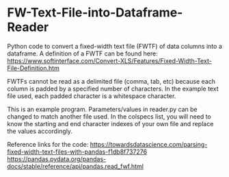 # FW-Text-File-into-Dataframe-Reader

Python code to convert a fixed-width text file (FWTF) of data columns into a dataframe. A definition of a FWTF can be found here: https://www.softinterface.com/Convert-XLS/Features/Fixed-Width-Text-File-Definition.htm 

FWTFs cannot be read as a delimited file (comma, tab, etc) because each column is padded by a specified number of characters. In the example text file used, each padded character is a whitespace character. 

This is an example program. Parameters/values in reader.py can be changed to match another file used. In the colspecs list, you will need to know the starting and end character indexes of your own file and replace the values accordingly. 

Reference links for the code:
https://towardsdatascience.com/parsing-fixed-width-text-files-with-pandas-f1db8f737276 
https://pandas.pydata.org/pandas-docs/stable/reference/api/pandas.read_fwf.html
